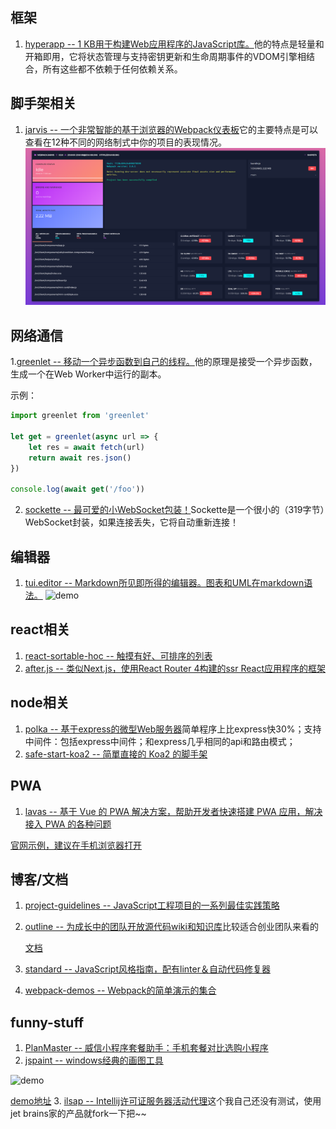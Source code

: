 ## 框架
1. [hyperapp -- 1 KB用于构建Web应用程序的JavaScript库。](https://github.com/hyperapp/hyperapp)他的特点是轻量和开箱即用，它将状态管理与支持密钥更新和生命周期事件的VDOM引擎相结合，所有这些都不依赖于任何依赖关系。

## 脚手架相关
1. [jarvis -- 一个非常智能的基于浏览器的Webpack仪表板](https://github.com/zouhir/jarvis)它的主要特点是可以查看在12种不同的网络制式中你的项目的表现情况。
    ![demo](https://github.com/zouhir/jarvis/raw/master/.github/screenshot.png?raw=true)

## 网络通信
1.[greenlet -- 移动一个异步函数到自己的线程。](https://github.com/developit/greenlet)他的原理是接受一个异步函数，生成一个在Web Worker中运行的副本。

示例：
```js
import greenlet from 'greenlet'

let get = greenlet(async url => {
	let res = await fetch(url)
	return await res.json()
})

console.log(await get('/foo'))
```
2. [sockette -- 最可爱的小WebSocket包装！](https://github.com/lukeed/sockette)Sockette是一个很小的（319字节）WebSocket封装，如果连接丢失，它将自动重新连接！

## 编辑器
1. [tui.editor -- Markdown所见即所得的编辑器。图表和UML在markdown语法。](https://github.com/nhnent/tui.editor)
    ![demo](https://user-images.githubusercontent.com/1215767/34353629-95b58da0-ea6c-11e7-859b-df5e990dd157.png)
    
## react相关
1. [react-sortable-hoc -- 触摸有好、可排序的列表](https://github.com/clauderic/react-sortable-hoc)
2. [after.js -- 类似Next.js，使用React Router 4构建的ssr React应用程序的框架](https://github.com/jaredpalmer/after.js)

## node相关
1. [polka -- 基于express的微型Web服务器](https://github.com/lukeed/polka)简单程序上比express快30%；支持中间件：包括express中间件；和express几乎相同的api和路由模式；
2. [safe-start-koa2 -- 简單直接的 Koa2 的脚手架](https://github.com/chungchi300/safe-start-koa2)

## PWA
1. [lavas -- 基于 Vue 的 PWA 解决方案，帮助开发者快速搭建 PWA 应用，解决接入 PWA 的各种问题 ](https://github.com/lavas-project/lavas)

[官网示例，建议在手机浏览器打开](https://lavas-project.github.io/lavas-demo/appshell/#/)

## 博客/文档
1. [project-guidelines -- JavaScript工程项目的一系列最佳实践策略](https://github.com/wearehive/project-guidelines/blob/master/README-zh.md#consistent-dev-environments)
2. [outline -- 为成长中的团队开放源代码wiki和知识库](https://github.com/outline/outline)比较适合创业团队来看的

    [文档](https://www.getoutline.com/developers)
3. [standard -- JavaScript风格指南，配有linter＆自动代码修复器](https://github.com/standard/standard/blob/master/docs/README-zhcn.md)
4. [webpack-demos -- Webpack的简单演示的集合](https://github.com/ruanyf/webpack-demos)

## funny-stuff
1. [PlanMaster -- 威信小程序套餐助手：手机套餐对比选购小程序](https://github.com/PrototypeFunction/PlanMaster)
2. [jspaint -- windows经典的画图工具](https://github.com/1j01/jspaint)

![demo](https://github.com/1j01/jspaint/blob/gh-pages/images/readme/main-screenshot.png?raw=true)

[demo地址](http://jspaint.ml/#local:199164e0.a711e)
3. [ilsap -- Intellij许可证服务器活动代理](https://github.com/rodrigogs/ilsap)这个我自己还没有测试，使用jet brains家的产品就fork一下把~~